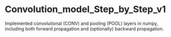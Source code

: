# Convolution_model_Step_by_Step_v1
Implemented convolutional (CONV) and pooling (POOL) layers in numpy, including both forward propagation and (optionally) backward propagation.

